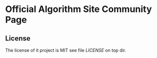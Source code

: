 # Official Algorithm Site Community Page



## License

The license of it project is MIT see file *LICENSE* on top dir.
